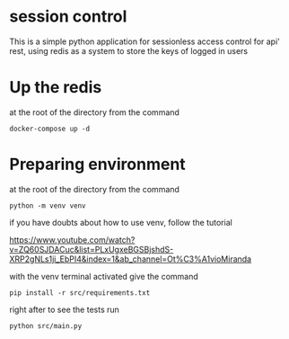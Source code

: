 # session control

This is a simple python application for sessionless access control for api' rest, using redis as a system to store the keys of logged in users

# Up the redis

at the root of the directory from the command

```
docker-compose up -d

```

# Preparing environment

at the root of the directory from the command

```
python -m venv venv

```

if you have doubts about how to use venv, follow the tutorial

https://www.youtube.com/watch?v=ZQ60SJDACuc&list=PLxUgxeBGSBjshdS-XRP2gNLs1ji_EbPI4&index=1&ab_channel=Ot%C3%A1vioMiranda

with the venv terminal activated give the command

```
pip install -r src/requirements.txt
```

right after to see the tests run

```
python src/main.py

```




